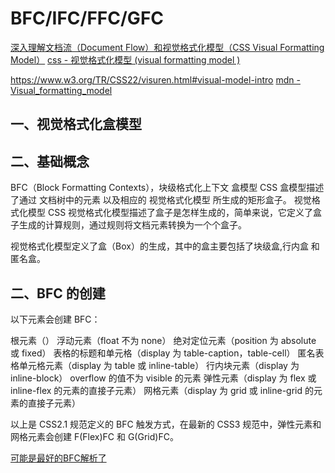 # BFC/IFC/FFC/GFC

[深入理解文档流（Document Flow）和视觉格式化模型（CSS Visual Formatting Model）](https://juejin.cn/post/6844904131342106638#heading-7)
[css - 视觉格式化模型 (visual formatting model )](https://juejin.cn/post/6945089335452827684#heading-11)

https://www.w3.org/TR/CSS22/visuren.html#visual-model-intro
[mdn - Visual_formatting_model](https://developer.mozilla.org/en-US/docs/Web/CSS/Visual_formatting_model)

## 一、视觉格式化盒模型

## 二、基础概念
BFC（Block Formatting Contexts），块级格式化上下文
盒模型
CSS 盒模型描述了通过 文档树中的元素 以及相应的 视觉格式化模型 所生成的矩形盒子。
视觉格式化模型
CSS 视觉格式化模型描述了盒子是怎样生成的，简单来说，它定义了盒子生成的计算规则，通过规则将文档元素转换为一个个盒子。

视觉格式化模型定义了盒（Box）的生成，其中的盒主要包括了块级盒,行内盒 和 匿名盒。
## 二、BFC 的创建
以下元素会创建 BFC：

根元素（<html>）
浮动元素（float 不为 none）
绝对定位元素（position 为 absolute 或 fixed）
表格的标题和单元格（display 为 table-caption，table-cell）
匿名表格单元格元素（display 为 table 或 inline-table）
行内块元素（display 为 inline-block）
overflow 的值不为 visible 的元素
弹性元素（display 为 flex 或 inline-flex 的元素的直接子元素）
网格元素（display 为 grid 或 inline-grid 的元素的直接子元素）

以上是 CSS2.1 规范定义的 BFC 触发方式，在最新的 CSS3 规范中，弹性元素和网格元素会创建 F(Flex)FC 和 G(Grid)FC。

 
[可能是最好的BFC解析了](https://juejin.cn/post/6960866014384881671)
 
 
